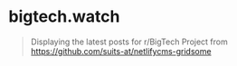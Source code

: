 # bigtech.watch

> Displaying the latest posts for r/BigTech
> Project from https://github.com/suits-at/netlifycms-gridsome
